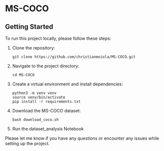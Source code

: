 # MS-COCO

## Getting Started

To run this project locally, please follow these steps:

1. Clone the repository:
   ```
   git clone https://github.com/christianmoiola/MS-COCO.git
   ```

2. Navigate to the project directory:
   ```
   cd MS-COCO
   ```

3. Create a virtual environment and install dependencies:
   ```
   python3 -m venv venv
   source venv/bin/activate
   pip install -r requirements.txt
   ```
4. Download the MS-COCO dataset:
   ```
   bash download_coco.sh
   ```

5. Run the dataset_analysis Notebook

Please let me know if you have any questions or encounter any issues while setting up the project.